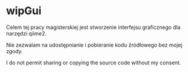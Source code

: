 # wipGui
Celem tej pracy magisterskiej jest stworzenie interfejsu graficznego dla narzędzi qiime2.

Nie zezwalam na udostępnianie i pobieranie kodu źródłowego bez mojej zgody.

I do not permit sharing or copying the source code without my consent.
